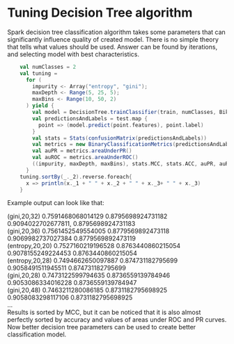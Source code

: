# Tuning Decision Tree algorithm

Spark decision tree classification algorithm takes some parameters that can significantly influence quality of created model. 
There is no simple theory that tells what values should be used. Answer can be found by iterations, and selecting model with best characteristics. 
```scala
    val numClasses = 2
    val tuning =
      for (
        impurity <- Array("entropy", "gini");
        maxDepth <- Range(5, 25, 5);
        maxBins <- Range(10, 50, 2)
      ) yield {
        val model = DecisionTree.trainClassifier(train, numClasses, BikeBuyerModel.categoricalFeaturesInfo(), impurity, maxDepth, maxBins)
        val predictionsAndLabels = test.map {
          point => (model.predict(point.features), point.label)
        }
        val stats = Stats(confusionMatrix(predictionsAndLabels))
        val metrics = new BinaryClassificationMetrics(predictionsAndLabels)
        val auPR = metrics.areaUnderPR()
        val auROC = metrics.areaUnderROC()        
        ((impurity, maxDepth, maxBins), stats.MCC, stats.ACC, auPR, auROC)
      }
    tuning.sortBy(_._2).reverse.foreach{
      x => println(x._1 + " " + x._2 + " " + x._3+ " " + x._3)
    }
```
Example output can look like that:
<br>
<div class = "console">
(gini,20,32) 0.7591468068014129 0.8795698924731182 0.9094022702677811, 0.8795698924731183
<br>
(gini,20,36) 0.7561452549554005 0.8779569892473118 0.9069982737027384 0.8779569892473119
<br>
(entropy,20,20) 0.7527160219196528 0.8763440860215054 0.9078155249224453 0.8763440860215054
<br>
(entropy,20,28) 0.7494662650097887 0.874731182795699 0.9058491511945511 0.874731182795699
<br>
(gini,20,28) 0.7473122599794635 0.8736559139784946 0.9053086334016228 0.8736559139784947
<br>
(gini,20,48) 0.7463211280086185 0.8731182795698925 0.9058083298117106 0.8731182795698925
<br>…
</div>
Results is sorted by MCC, but it can be noticed that it is also almost perfectly sorted by accuracy and values of areas under ROC and PR curves. Now better decision tree parameters can be used to create better classification model.
